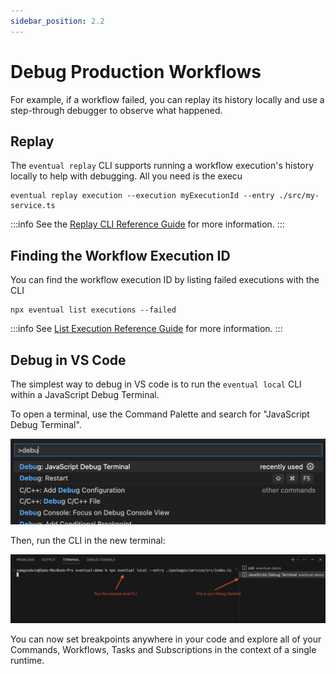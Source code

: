 ```yaml
---
sidebar_position: 2.2
---
```


# Debug Production Workflows

For example, if a workflow failed, you can replay its history locally and use a step-through debugger to observe what happened.

## Replay

The `eventual replay` CLI supports running a workflow execution's history locally to help with debugging. All you need is the execu

```
eventual replay execution --execution myExecutionId --entry ./src/my-service.ts
```

:::info
See the [Replay CLI Reference Guide](../reference/cli#replay-execution) for more information.
:::

## Finding the Workflow Execution ID

You can find the workflow execution ID by listing failed executions with the CLI

```
npx eventual list executions --failed
```

:::info
See [List Execution Reference Guide](../reference/cli#executions) for more information.
:::

## Debug in VS Code

The simplest way to debug in VS code is to run the `eventual local` CLI within a JavaScript Debug Terminal.

To open a terminal, use the Command Palette and search for "JavaScript Debug Terminal".

![](./command-pallete-debug-terminal.png)

Then, run the CLI in the new terminal:

![](./debug-terminal-local.png)

You can now set breakpoints anywhere in your code and explore all of your Commands, Workflows, Tasks and Subscriptions in the context of a single runtime.
